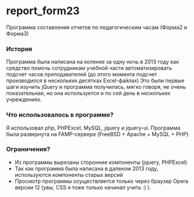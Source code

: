 # report_form23
Программа составления отчетов по педагогическим часам (Форма2 и Форма3)

### История
Программа была написана на коленке за одну ночь в 2013 году как средство помочь
сотрудникам учебной части автоматизировать подсчет часов преподавателей (до
этого момента подсчет производился в нескольких десятках Excel-файлах)
Это были первые шаги изучить jQuery и программа получилась, мягко говоря, не
очень показательная, но она используется и по сей день в нескольких учреждениях.

### Что использовалось в программе?
Я использовал php, PHPExcel, MySQL, jquery и jquery-ui.
Программа была развернута на FAMP-сервере (FreeBSD + Apache + MySQL + PHP) 

### Ограничения?
* Из программы вырезаны сторонние компоненты (jquery, PHPExcel)
* Так как программа была написана в далеком 2013 году, используются компоненты старых версий
* Просмотр программы осуществляется только через браузер Opera версии 12 (увы, CSS я тоже только
  начинал учить :) ).
